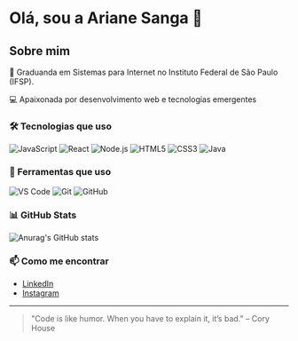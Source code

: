 # Olá, sou a Ariane Sanga 👋

## Sobre mim

🌱  Graduanda em Sistemas para Internet no Instituto Federal de São Paulo (IFSP).


💻 Apaixonada por desenvolvimento web e tecnologias emergentes



### 🛠️ Tecnologias que uso

<div>
  <img src="https://img.shields.io/badge/JavaScript-F7DF1E?style=for-the-badge&logo=javascript&logoColor=white" alt="JavaScript" />
  <img src="https://img.shields.io/badge/React-61DAFB?style=for-the-badge&logo=react&logoColor=black" alt="React" />
  <img src="https://img.shields.io/badge/Node.js-339933?style=for-the-badge&logo=node.js&logoColor=white" alt="Node.js" />
  <img src="https://img.shields.io/badge/HTML5-E34F26?style=for-the-badge&logo=html5&logoColor=white" alt="HTML5" />
  <img src="https://img.shields.io/badge/CSS3-1572B6?style=for-the-badge&logo=css3&logoColor=white" alt="CSS3" />
  <img src="https://img.shields.io/badge/Java-007396?style=for-the-badge&logo=java&logoColor=white" alt="Java" />
</div>

### 🔧 Ferramentas que uso

<div>
  <img src="https://img.shields.io/badge/VS%20Code-007ACC?style=for-the-badge&logo=visual-studio-code&logoColor=white" alt="VS Code" />
  <img src="https://img.shields.io/badge/Git-F05032?style=for-the-badge&logo=git&logoColor=white" alt="Git" />
  <img src="https://img.shields.io/badge/GitHub-181717?style=for-the-badge&logo=github&logoColor=white" alt="GitHub" />
</div>

### 📊 GitHub Stats

![Anurag's GitHub stats](https://github-readme-stats.vercel.app/api?username=SeuUsuarioGitHub&show_icons=true&hide_title=true&count_private=true&theme=tokyonight)

### 📫 Como me encontrar

- [LinkedIn](https://www.linkedin.com/in/ariane-minguini-sanga-985a652b3/)
- [Instagram](https://www.instagram.com/arianesanga/#)

---

> "Code is like humor. When you have to explain it, it’s bad." – Cory House
